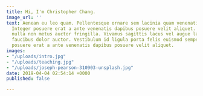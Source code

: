 ```yaml
---
title: Hi, I'm Christopher Chang.
image_url: ''
text: Aenean eu leo quam. Pellentesque ornare sem lacinia quam venenatis vestibulum.
  Integer posuere erat a ante venenatis dapibus posuere velit aliquet. Donec ullamcorper
  nulla non metus auctor fringilla. Vivamus sagittis lacus vel augue laoreet rutrum
  faucibus dolor auctor. Vestibulum id ligula porta felis euismod semper. Integer
  posuere erat a ante venenatis dapibus posuere velit aliquet.
images:
- "/uploads/intro.jpg"
- "/uploads/teaching.jpg"
- "/uploads/joseph-pearson-310903-unsplash.jpg"
date: 2019-04-04 02:54:14 +0000
published: false

---
```

